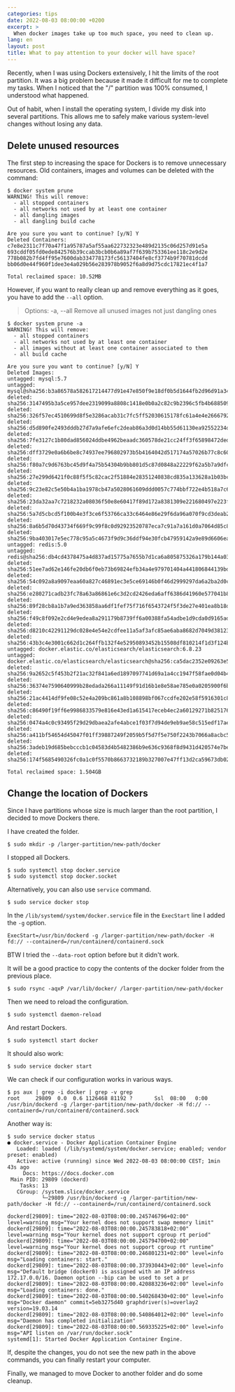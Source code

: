 ```yaml
---
categories: tips
date: 2022-08-03 08:00:00 +0200
excerpt: >
  When docker images take up too much space, you need to clean up.
lang: en
layout: post
title: What to pay attention to your docker will have space?
---
```


Recently, when I was using Dockers extensively,
I hit the limits of the root partition.
It was a big problem because it made it difficult for me to complete my tasks.
When I noticed that the "/" partition was 100% consumed,
I understood what happened.

Out of habit, when I install the operating system,
I divide my disk into several partitions.
This allows me to safely make various system-level changes without losing any data.

## Delete unused resources

The first step to increasing the space for Dockers is to remove unnecessary resources.
Old containers, images and volumes can be deleted with the command:

```console
$ docker system prune
WARNING! This will remove:
  - all stopped containers
  - all networks not used by at least one container
  - all dangling images
  - all dangling build cache

Are you sure you want to continue? [y/N] Y
Deleted Containers:
c7e8e2311c7f70a47f1a95787a5af55aa622732323e489d2135c06d257d91e5a
693cddf05fd0ede842576b39ccab3bcb0b6a89af7f639b753361ee118c2e9d2e
778b082b7fd4ff95e7600dab334778173fc56137404fe8cf3774b9f70781dcdd
bb06d0e44f960f1dee3e4a029b56e283978b9052f6a8d9d75cdc17821ec4f1a7

Total reclaimed space: 10.52MB
```

However, if you want to really clean up
and remove everything as it goes,
you have to add the `--all` option.

> Options: -a, --all
> Remove all unused images not just dangling ones

```console
$ docker system prune -a
WARNING! This will remove:
  - all stopped containers
  - all networks not used by at least one container
  - all images without at least one container associated to them
  - all build cache

Are you sure you want to continue? [y/N] Y
Deleted Images:
untagged: mysql:5.7
untagged: mysql@sha256:b3a86578a582617214477d91e47e850f9e18df0b5d1644fb2d96d91a340b8972
deleted: sha256:3147495b3a5ce957dee2319099a8808c1418e0b0a2c82c9b2396c5fb4b688509
deleted: sha256:326f57ec4510699d8f5e3286acab31c7fc5ff52030615178fc61a4e4e2666792
deleted: sha256:d5d890fe2493dddb27d7a9afe6efc2deab86a3d0d14bb55d61130ea92552234d
deleted: sha256:7fe3127c1b80dad856024ddbe4962beaadc360578de21cc24ff3f65898472ded
deleted: sha256:dff3729e0a6b6be8c74937ee796802973b5b4164042d517174a57026b77c8c60
deleted: sha256:f80a7c9d6763bc45d9f4a75b54304b9bb801d5c87d0848a22229f62a5b7a9dfc
deleted: sha256:27e299d6421f0c88f5f5c82cac2f51884e28351240838cd835a133628a1b03bc
deleted: sha256:9c23e82c5e50b4a1ba1978cb47a5028061609ddd0057c774bbf722e4b518a7c6
deleted: sha256:23da32aa7c7218232a08036f50e8e60417f89d172a8381309e221680497e223f
deleted: sha256:5a7d5cbcd5f100b4e3f3ce6f53766ca33c6464e86e29f6da96a070f9cd3deab2
deleted: sha256:8a6b5d70d43734f669f9c99f8c0d92923520787eca7c91a7a161d0a7064d85c8
deleted: sha256:9ba403017e5ec778c95a5c4673f9d9c36ddf94e30fcb47959142a9e89d6606ea
untagged: redis:5.0
untagged: redis@sha256:db4cd4378475a4d837ad15775a7655b7d1ca6a805875326a179b144a032a4816
deleted: sha256:51ee7ad62e146fe20db6f0eb73b69824efb34a4e979701404a441806844139bd
deleted: sha256:54c092a8a9097eaa60a827c46891ec3e5ce69146b0f46d2999297da6a2ba2d0c
deleted: sha256:e280271cadb23fc78a63a86861e6c3d2cd2426eda6aff6386d41960e577041b8
deleted: sha256:89f28cb8a1b7a9ed363858aa6df1fef75f716f6543724f5f3de27e401ea8b18d
deleted: sha256:f49c8f092e2cd4e9edea8a291179b8739ff6a00388fa54adbe1d9cda0d9165ad
deleted: sha256:d8210c42291129dc028e4e54e2cdfee11a5af3afc85ae6aba8682d7049d38123
deleted: sha256:43b3c4e3001c662d1c264ffb132f4e52950893452b15508df810214f1d3f124b
untagged: docker.elastic.co/elasticsearch/elasticsearch:6.8.23
untagged: docker.elastic.co/elasticsearch/elasticsearch@sha256:ca5dac2352e09263e55cccac445d69a0d2eec9c8c26a4c95c3b1430de1f427f2
deleted: sha256:9a2652c5f453b2f21ac32f841a6ed1897097741d69a1a4cc1947f58fae0d04b4
deleted: sha256:36374e7590640999b28edada266a11149f91d16b1e8e58ae785e0a0205900f6b
deleted: sha256:21ac4414df9fe08c52e4a209bc861a8b108898bf067ccdfe202e58f5916301c8
deleted: sha256:c86490f19ff6e9986833579e816e43ed1a615417eceb4ec2a60129271b825176
deleted: sha256:0474a4c0c93495f29d29dbaea2afe4abce1f03f7d94de9eb9ae58c515edf17ae
deleted: sha256:a411bf54654d45047f01ff39887249f2059b5f5d7f5e750f2243b7066a8acbc5
deleted: sha256:3adeb19d685bebcccb1c04583d4b5482386b9e636c9368f8d9431d420574e7be
deleted: sha256:174f5685490326fc0a1c0f5570b8663732189b327007e47ff13d2ca59673db02

Total reclaimed space: 1.504GB
```

## Change the location of Dockers

Since I have partitions whose size is much larger than the root partition,
I decided to move Dockers there.

I have created the folder.

```console
$ sudo mkdir -p /larger-partition/new-path/docker
```

I stopped all Dockers.

```console
$ sudo systemctl stop docker.service
$ sudo systemctl stop docker.socket
```

Alternatively, you can also use `service` command.

```console
$ sudo service docker stop
```

In the `/lib/systemd/system/docker.service` file
in the `ExecStart` line I added the `-g` option.

```
ExecStart=/usr/bin/dockerd -g /larger-partition/new-path/docker -H fd:// --containerd=/run/containerd/containerd.sock
```

BTW I tried the `--data-root` option before but it didn't work.

It will be a good practice to copy the contents of the docker folder from the previous place.

```console
$ sudo rsync -aqxP /var/lib/docker/ /larger-partition/new-path/docker
```

Then we need to reload the configuration.

```console
$ sudo systemctl daemon-reload
```

And restart Dockers.

```console
$ sudo systemctl start docker
```

It should also work:

```console
$ sudo service docker start
```

We can check if our configuration works in various ways.

```console
$ ps aux | grep -i docker | grep -v grep
root     29809  0.0  0.6 1126468 81192 ?       Ssl  08:00   0:00 /usr/bin/dockerd -g /larger-partition/new-path/docker -H fd:// --containerd=/run/containerd/containerd.sock
```

Another way is:

```console
$ sudo service docker status
● docker.service - Docker Application Container Engine
   Loaded: loaded (/lib/systemd/system/docker.service; enabled; vendor preset: enabled)
   Active: active (running) since Wed 2022-08-03 08:00:00 CEST; 1min 43s ago
     Docs: https://docs.docker.com
 Main PID: 29809 (dockerd)
    Tasks: 13
   CGroup: /system.slice/docker.service
           └─29809 /usr/bin/dockerd -g /larger-partition/new-path/docker -H fd:// --containerd=/run/containerd/containerd.sock

dockerd[29809]: time="2022-08-03T08:00:00.245746796+02:00" level=warning msg="Your kernel does not support swap memory limit"
dockerd[29809]: time="2022-08-03T08:00:00.245783818+02:00" level=warning msg="Your kernel does not support cgroup rt period"
dockerd[29809]: time="2022-08-03T08:00:00.245794700+02:00" level=warning msg="Your kernel does not support cgroup rt runtime"
dockerd[29809]: time="2022-08-03T08:00:00.246801231+02:00" level=info msg="Loading containers: start."
dockerd[29809]: time="2022-08-03T08:00:00.373930443+02:00" level=info msg="Default bridge (docker0) is assigned with an IP address 172.17.0.0/16. Daemon option --bip can be used to set a pr
dockerd[29809]: time="2022-08-03T08:00:00.420883236+02:00" level=info msg="Loading containers: done."
dockerd[29809]: time="2022-08-03T08:00:00.540268430+02:00" level=info msg="Docker daemon" commit=5eb3275d40 graphdriver(s)=overlay2 version=19.03.14
dockerd[29809]: time="2022-08-03T08:00:00.540864012+02:00" level=info msg="Daemon has completed initialization"
dockerd[29809]: time="2022-08-03T08:00:00.569335225+02:00" level=info msg="API listen on /var/run/docker.sock"
systemd[1]: Started Docker Application Container Engine.
```

If, despite the changes, you do not see the new path in the above commands,
you can finally restart your computer.

Finally, we managed to move Docker to another folder and do some cleanup.

